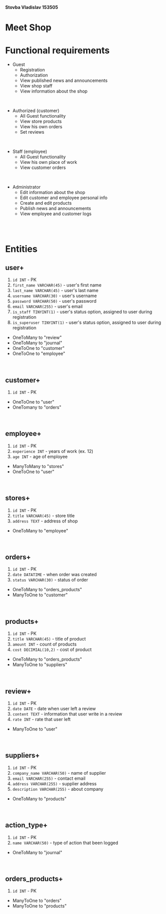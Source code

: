 **Stovba Vladislav 153505**
# Meet Shop

# Functional requirements
* Guest
  * Registration
  * Authorization
  * View published news and announcements
  * View shop staff
  * View information about the shop

</br>

* Authorized (customer)
  * All Guest functionality
  * View store products
  * View his own orders
  * Set reviews

    
</br>

* Staff (employee)
  * All Guest functionality
  * View his own place of work
  * View customer orders

</br>

* Administrator
  * Edit information about the shop
  * Edit customer and employee personal info
  * Create and edit products
  * Publish news and announcements
  * View employee and customer logs

</br>
</br>

# Entities
## user+
1. `id INT` - PK
2. `first_name VARCHAR(45)` - user's first name
3. `last_name VARCHAR(45)` - user's last name
4. `username VARCHAR(30)` - user's username
5. `password VARCHAR(50)` - user's password
6. `email VARCHAR(255)` - user's email
7. `is_staff TINYINT(1)` - user's status option, assigned to user during registration
8. `is_superuser TINYINT(1)` - user's status option, assigned to user during registration

* OneToMany to "review"
* OneToMany to "journal"
* OneToOne to "customer"
* OneToOne to "employee"
  </br>
  </br>
  </br>

  
## customer+
1. `id INT` - PK
* OneToOne to "user"
* OneTomany to "orders"
  </br>
  </br>
  </br>


## employee+
1. `id INT` - PK
2. `experience INT` - years of work (ex. 12)
3. `age INT` - age of employee

* ManyToMany to "stores"
* OneToOne to "user"
  </br>
  </br>
  </br>

  
## stores+
1. `id INT` - PK
2. `title VARCHAR(45)` - store title
3. `address TEXT` - address of shop
* OneToMany to "employee"
  </br>
  </br>
  </br>


## orders+
1. `id INT` - PK
2. `date DATATIME` - when order was created
3. `status VARCHAR(30)` - status of order

* OneToMany to "orders_products"
* ManyToOne to "customer"
  </br>
  </br>
  </br>


## products+
1. `id INT` - PK
2. `title VARCHAR(45)` - title of product
3. `amount INT` - count of products
4. `cost DECIMIAL(10,2)` - cost of product

* OneToMany to "orders_products"
* ManyToOne to "suppliers"
  </br>
  </br>
  </br>


## review+
1. `id INT` - PK
2. `date DATE` - date when user left a review
3. `content TEXT` - information that user write in a review
4. `rate INT` -  rate that user left

* ManyToOne to "user"
  </br>
  </br>
  </br>


## suppliers+
1. `id INT` - PK
2. `company_name VARCHAR(50)` - name of supplier
3. `email VARCHAR(255)` - contact email
4. `address VARCHAR(255)` - supplier address
5. `description VARCHAR(255)` - about company

* OneToMany to "products"
  </br>
  </br>
  </br>



## action_type+
1. `id INT` - PK
2. `name VARCHAR(50)` - type of action that been logged

* OneToMany to "journal"
  </br>
  </br>
  </br>


## orders_products+
1. `id INT` - PK

* ManyToOne to "orders"
* ManyToOne to "products"
  </br>
  </br>
  </br>



   



   
